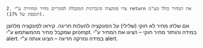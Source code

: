     2. צרו פונקציה סינכרונית המקבלת לסוגריים מחיר ומחזירה ע"י return את המחיר כולל מע"מ (תוספת של 17%).
אם שלחו מחיר לא חוקי (שלילי) על הפונקציה להעלות חריגה.
קיראו לפונקציה מלחצן שמקבל מחיר מהמשתמש ע"י prompt.
במידה והוחזר מחיר חוקי – הציגו את המחיר ע"י alert.
במידה ונזרקה חריגה – הציגו אותה ע"י alert.